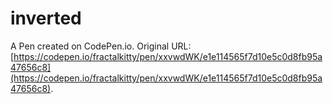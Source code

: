 # inverted

A Pen created on CodePen.io. Original URL: [https://codepen.io/fractalkitty/pen/xxvwdWK/e1e114565f7d10e5c0d8fb95a47656c8](https://codepen.io/fractalkitty/pen/xxvwdWK/e1e114565f7d10e5c0d8fb95a47656c8).

